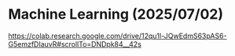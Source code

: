 # Machine Learning (2025/07/02)

https://colab.research.google.com/drive/12qu1l-JQwEdmS63pAS6-G5emzfDIauvR#scrollTo=DNDpk84__42s
